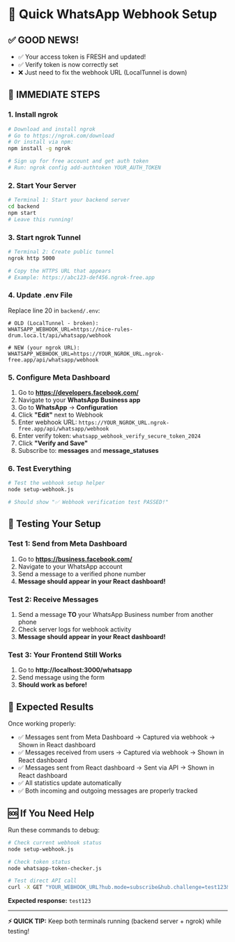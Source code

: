 # 🚀 Quick WhatsApp Webhook Setup

## ✅ **GOOD NEWS!**
- ✅ Your access token is FRESH and updated!
- ✅ Verify token is now correctly set
- ❌ Just need to fix the webhook URL (LocalTunnel is down)

## 🎯 **IMMEDIATE STEPS**

### 1. Install ngrok
```bash
# Download and install ngrok
# Go to https://ngrok.com/download
# Or install via npm:
npm install -g ngrok

# Sign up for free account and get auth token
# Run: ngrok config add-authtoken YOUR_AUTH_TOKEN
```

### 2. Start Your Server
```bash
# Terminal 1: Start your backend server
cd backend
npm start
# Leave this running!
```

### 3. Start ngrok Tunnel
```bash
# Terminal 2: Create public tunnel
ngrok http 5000

# Copy the HTTPS URL that appears
# Example: https://abc123-def456.ngrok-free.app
```

### 4. Update .env File
Replace line 20 in `backend/.env`:
```env
# OLD (LocalTunnel - broken):
WHATSAPP_WEBHOOK_URL=https://nice-rules-drum.loca.lt/api/whatsapp/webhook

# NEW (your ngrok URL):
WHATSAPP_WEBHOOK_URL=https://YOUR_NGROK_URL.ngrok-free.app/api/whatsapp/webhook
```

### 5. Configure Meta Dashboard
1. Go to **https://developers.facebook.com/**
2. Navigate to your **WhatsApp Business app**
3. Go to **WhatsApp** → **Configuration**
4. Click **"Edit"** next to Webhook
5. Enter webhook URL: `https://YOUR_NGROK_URL.ngrok-free.app/api/whatsapp/webhook`
6. Enter verify token: `whatsapp_webhook_verify_secure_token_2024`
7. Click **"Verify and Save"**
8. Subscribe to: **messages** and **message_statuses**

### 6. Test Everything
```bash
# Test the webhook setup helper
node setup-webhook.js

# Should show "✅ Webhook verification test PASSED!"
```

## 🧪 **Testing Your Setup**

### Test 1: Send from Meta Dashboard
1. Go to **https://business.facebook.com/**
2. Navigate to your WhatsApp account
3. Send a message to a verified phone number
4. **Message should appear in your React dashboard!**

### Test 2: Receive Messages
1. Send a message **TO** your WhatsApp Business number from another phone
2. Check server logs for webhook activity
3. **Message should appear in your React dashboard!**

### Test 3: Your Frontend Still Works
1. Go to **http://localhost:3000/whatsapp**
2. Send message using the form
3. **Should work as before!**

## 🎉 **Expected Results**

Once working properly:
- ✅ Messages sent from Meta Dashboard → Captured via webhook → Shown in React dashboard
- ✅ Messages received from users → Captured via webhook → Shown in React dashboard  
- ✅ Messages sent from React dashboard → Sent via API → Shown in React dashboard
- ✅ All statistics update automatically
- ✅ Both incoming and outgoing messages are properly tracked

## 🆘 **If You Need Help**

Run these commands to debug:
```bash
# Check current webhook status
node setup-webhook.js

# Check token status
node whatsapp-token-checker.js

# Test direct API call
curl -X GET "YOUR_WEBHOOK_URL?hub.mode=subscribe&hub.challenge=test123&hub.verify_token=whatsapp_webhook_verify_secure_token_2024"
```

**Expected response:** `test123`

---

**⚡ QUICK TIP:** Keep both terminals running (backend server + ngrok) while testing!
